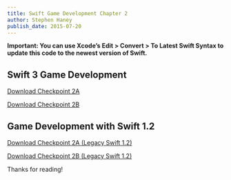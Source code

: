 ```yaml
---
title: Swift Game Development Chapter 2
author: Stephen Haney
publish_date: 2015-07-20
---
```


**Important: You can use Xcode’s Edit > Convert > To Latest Swift Syntax to update this code to the newest version of Swift.**

## Swift 3 Game Development

<a href="swift-3/Checkpoint-2A.zip">Download Checkpoint 2A</a>

<a href="swift-3/Checkpoint-2B.zip">Download Checkpoint 2B</a>

## Game Development with Swift 1.2

<a href="swift-1/Checkpoint-2A.zip">Download Checkpoint 2A (Legacy Swift 1.2)</a>

<a href="swift-1/Checkpoint-2B.zip">Download Checkpoint 2B (Legacy Swift 1.2)</a>

Thanks for reading!

